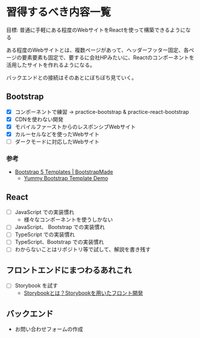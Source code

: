 # 習得するべき内容一覧

目標: 普通に手軽にある程度のWebサイトをReactを使って構築できるようになる

ある程度のWebサイトとは、複数ページがあって、ヘッダーフッター固定、各ページの要素要素も固定で、要するに会社HPみたいに、Reactのコンポーネントを活用したサイトを作れるようになる。

バックエンドとの接続はそのあとにぼちぼち見ていく。

## Bootstrap

- [x] コンポーネントで練習 -> practice-bootstrap & practice-react-bootstrap
- [x] CDNを使わない開発
- [x] モバイルファーストからのレスポンシブWebサイト
- [x] カルーセルなどを使ったWebサイト
- [ ] ダークモードに対応したWebサイト

### 参考

- [Bootstrap 5 Templates | BootstrapMade](https://bootstrapmade.com/bootstrap-5-templates/)
  - [Yummy Bootstrap Template Demo](https://bootstrapmade.com/demo/Yummy/)

## React

- [ ] JavaScript での実装慣れ
  - 様々なコンポーネントを使うしかない
- [ ] JavaScript、 Bootstrap での実装慣れ
- [ ] TypeScript での実装慣れ
- [ ] TypeScript、Bootstrap での実装慣れ
- [ ] わからないことはリポジトリ等で試して、解説を書き残す

## フロントエンドにまつわるあれこれ

- [ ] Storybook を試す
  - [Storybookとは？Storybookを用いたフロント開発](https://zenn.dev/fullyou/articles/853b77a3ce9144)

## バックエンド

- お問い合わせフォームの作成